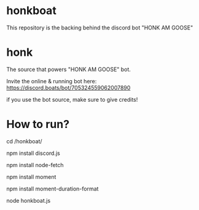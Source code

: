 # honkboat
This repository is the backing behind the discord bot "HONK AM GOOSE"


# honk
The source that powers "HONK AM GOOSE" bot.

Invite the online & running bot here:
https://discord.boats/bot/705324559062007890

if you use the bot source, make sure to give credits!

# How to run?



cd /honkboat/

npm install discord.js 

npm install node-fetch

npm install moment

npm install moment-duration-format

node honkboat.js
